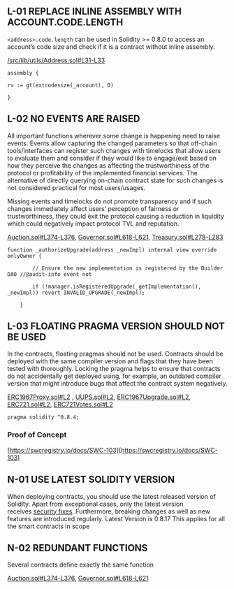 ## L-01 REPLACE INLINE ASSEMBLY WITH ACCOUNT.CODE.LENGTH

`<address>.code.length` can be used in Solidity >= 0.8.0 to access an account’s code size and check if it is a contract without inline assembly.

[/src/lib/utils/Address.sol#L31-L33](https://github.com/code-423n4/2022-09-nouns-builder/blob/main/src/lib/utils/Address.sol#L31-L33)

```
assembly {

rv := gt(extcodesize(_account), 0)

}
```


## L-02  NO EVENTS ARE RAISED

All important functions wherever some change is happening need to raise events. Events allow capturing the changed parameters so that off-chain tools/interfaces can register such changes with timelocks that allow users to evaluate them and consider if they would like to engage/exit based on how they perceive the changes as affecting the trustworthiness of the protocol or profitability of the implemented financial services. The alternative of directly querying on-chain contract state for such changes is not considered practical for most users/usages.

Missing events and timelocks do not promote transparency and if such changes immediately affect users’ perception of fairness or trustworthiness, they could exit the protocol causing a reduction in liquidity which could negatively impact protocol TVL and reputation.


[Auction.sol#L374-L376](https://github.com/code-423n4/2022-09-nouns-builder/blob/main/src/auction/Auction.sol#L374-L376), [Governor.sol#L618-L621](https://github.com/code-423n4/2022-09-nouns-builder/blob/main/src/governance/governor/Governor.sol#L618-L621), [Treasury.sol#L278-L283](https://github.com/code-423n4/2022-09-nouns-builder/blob/main/src/governance/treasury/Treasury.sol#L278-L283) 

```
function _authorizeUpgrade(address _newImpl) internal view override onlyOwner {

        // Ensure the new implementation is registered by the Builder DAO //@audit-info event not

        if (!manager.isRegisteredUpgrade(_getImplementation(), _newImpl)) revert INVALID_UPGRADE(_newImpl);

    }
```



## L-03 FLOATING PRAGMA VERSION SHOULD NOT BE USED

In the contracts, floating pragmas should not be used. Contracts should be deployed with the same compiler version and flags that they have been tested with thoroughly. Locking the pragma helps to ensure that contracts do not accidentally get deployed using, for example, an outdated compiler version that might introduce bugs that affect the contract system negatively.

[ERC1967Proxy.sol#L2](https://github.com/code-423n4/2022-09-nouns-builder/blob/main/src/lib/proxy/ERC1967Proxy.sol#L2) , [UUPS.sol#L2](https://github.com/code-423n4/2022-09-nouns-builder/blob/main/src/lib/proxy/UUPS.sol#L2), [ERC1967Upgrade.sol#L2](https://github.com/code-423n4/2022-09-nouns-builder/blob/main/src/lib/proxy/ERC1967Upgrade.sol#L2), [ERC721.sol#L2](https://github.com/code-423n4/2022-09-nouns-builder/blob/main/src/lib/token/ERC721.sol#L2), [ERC721Votes.sol#L2](https://github.com/code-423n4/2022-09-nouns-builder/blob/main/src/lib/token/ERC721Votes.sol#L2)

```
pragma solidity ^0.8.4;
```


### Proof of Concept

[https://swcregistry.io/docs/SWC-103](https://swcregistry.io/docs/SWC-103)



## N-01 USE LATEST SOLIDITY VERSION
When deploying contracts, you should use the latest released version of Solidity. Apart from exceptional cases, only the latest version receives [security fixes](https://github.com/ethereum/solidity/security/policy#supported-versions). Furthermore, breaking changes as well as new features are introduced regularly.
Latest Version is 0.8.17
This applies for all the smart contracts in scope


## N-02 REDUNDANT FUNCTIONS

Several contracts define exactly the same function

[Auction.sol#L374-L376](https://github.com/code-423n4/2022-09-nouns-builder/blob/main/src/auction/Auction.sol#L374-L376), [Governor.sol#L618-L621](https://github.com/code-423n4/2022-09-nouns-builder/blob/main/src/governance/governor/Governor.sol#L618-L621) 